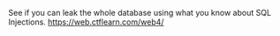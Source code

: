 See if you can leak the whole database using what you know about SQL Injections. https://web.ctflearn.com/web4/
